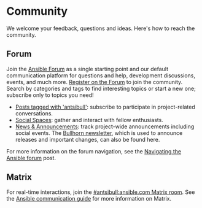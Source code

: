<!--
Copyright (c) Ansible Project
GNU General Public License v3.0+ (see LICENSES/GPL-3.0-or-later.txt or https://www.gnu.org/licenses/gpl-3.0.txt)
SPDX-License-Identifier: GPL-3.0-or-later
-->

# Community

We welcome your feedback, questions and ideas. Here's how to reach the community.

## Forum

Join the [Ansible Forum](https://forum.ansible.com) as a single starting point and our default communication platform for questions and help, development discussions, events, and much more. [Register on the Forum](https://forum.ansible.com/signup?) to join the community. Search by categories and tags to find interesting topics or start a new one; subscribe only to topics you need!

* [Posts tagged with 'antsibull'](https://forum.ansible.com/tag/antsibull): subscribe to participate in project-related conversations.
* [Social Spaces](https://forum.ansible.com/c/chat/4): gather and interact with fellow enthusiasts.
* [News & Announcements](https://forum.ansible.com/c/news/5): track project-wide announcements including social events. The [Bullhorn newsletter](https://docs.ansible.com/ansible/devel/community/communication.html#the-bullhorn), which is used to announce releases and important changes, can also be found here.

For more information on the forum navigation, see the [Navigating the Ansible forum](https://forum.ansible.com/t/navigating-the-ansible-forum-tags-categories-and-concepts/39) post.

## Matrix

For real-time interactions, join the [#antsibull:ansible.com Matrix room](https://matrix.to/#/#antsibull:ansible.com). See the [Ansible communication guide](https://docs.ansible.com/ansible/devel/community/communication.html#real-time-chat) for more information on Matrix.

